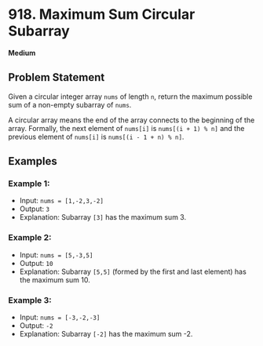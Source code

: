 # 918. Maximum Sum Circular Subarray
**Medium**

## Problem Statement
Given a circular integer array `nums` of length `n`, return the maximum possible sum of a non-empty subarray of `nums`.

A circular array means the end of the array connects to the beginning of the array. Formally, the next element of `nums[i]` is `nums[(i + 1) % n]` and the previous element of `nums[i]` is `nums[(i - 1 + n) % n]`.

## Examples
### Example 1:
- Input: `nums = [1,-2,3,-2]`
- Output: `3`
- Explanation: Subarray `[3]` has the maximum sum 3.

### Example 2:
- Input: `nums = [5,-3,5]`
- Output: `10`
- Explanation: Subarray `[5,5]` (formed by the first and last element) has the maximum sum 10.

### Example 3:
- Input: `nums = [-3,-2,-3]`
- Output: `-2`
- Explanation: Subarray `[-2]` has the maximum sum -2.